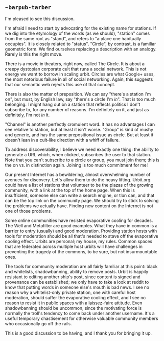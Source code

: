 ## `~barpub-tarber`
I'm pleased to see this discussion. 


I'm afraid I need to start by advocating for the existing name for stations. If we dig into the etymology of the words (as we should), "station" comes from the same root as "stand", and refers to "a place one habitually occupies". It is closely related to "status". "Circle", by contrast, is a familiar geometric form. We find ourselves replacing a description with an analogy. Rarely is this the right move. 


There is a movie in theaters, right now, called The Circle. It is about a creepy dystopian corporate cult that runs a social network. This is not energy we want to borrow in scaling urbit. Circles are what Google+ uses, the most notorious failure in all of social networking. Again, this suggests that our semantic web rejects this use of that concept. 


There is also the matter of preposition. We can say "there's a station I'm on", but must, by English law, say "there's a circle I'm *in*". That is too much belonging. I might hang out on a station that reflects politics I don't subscribe to, for any number of reasons. I'm definitely on it, and just as definitely, I'm not *in* it. 


"Channel" is another perfectly cromulent word. It has no advantages I can see relative to station, but at least it isn't worse. "Group" is kind of mushy and generic, and has the same prepositional issue as circle. But at least it doesn't lean in a cult-like direction with a whiff of failure. 


To address discoverability, I believe we need exactly one thing: the ability to generate a URL which, when clicked, subscribes the user to that station. Note that you can't subscribe to a circle or group, you must join them; this is the on vs. in distinction again. Joining is too much commitment for me! 


Our present Internet has a bewildering, almost overwhelming number of avenues for discovery. Let's allow them to do the heavy lifting. Urbit.org could have a list of stations that volunteer to be the plazas of the growing community, with a link at the top of the home page. When this is insufficient, someone else can write a search engine, or tlon can, and that can be the top link on the community page. We should try to stick to solving the problems we actually have. Finding new content on the Internet is not one of those problems. 


Some online communities have resisted evaporative cooling for decades. The Well and Metafilter are good examples. What they have in common is a barrier to entry (usually) and good moderation. Providing station hosts with tools for moderation should be all that's needed to stave off the evaporative cooling effect. Urbits are personal; my house, my rules. Common spaces that are federated across multiple host urbits will have challenges in preventing the tragedy of the commons, to be sure, but not insurmountable ones. 


The tools for community moderation are all fairly familiar at this point: black and whitelists, shadowbanning, ability to remove posts. Urbit is happily resistant to editing another ship's post, since content is signed and provenance can be established; we only have to take a look at reddit to know that putting words in someone else's mouth is bad news. I see no reason why a whitelist-only private station, one with careful host moderation, should suffer the evaporative cooling effect, and I see no reason to resist it in public spaces with a laissez-faire attitude. Even shadowbanning should be uncommon, since the motivating force is normally the troll's tendency to come back under another username. It's a useful temporary chastisement for otherwise valuable community members who occasionally go off the rails. 


This is a good discussion to be having, and I thank you for bringing it up. 